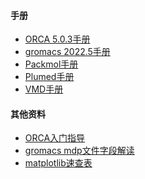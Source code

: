#### 手册

<ul>
    <li><a href='../file/orca manual 5.0.3.pdf' target='_blank'>ORCA 5.0.3手册</a></li>
    <li><a href='../file/gmx-manual-2022.5.pdf' target='_blank'>gromacs 2022.5手册</a></li>
    <li><a href='../file/Packmol user guide.pdf' target='_blank'>Packmol手册</a></li>
    <li><a href='../file/plumed-manual.pdf' target='_blank'>Plumed手册</a></li>
    <li><a href='../file/VMD User’s Guide 1.9.3.pdf' target='_blank'>VMD手册</a></li>
</ul>

#### 其他资料

<ul>
    <li><a href='../file/ORCA-JumpStartGuide_4.1.pdf' target='_blank'>ORCA入门指导</a></li>
    <li><a href='../file/gmx2018.4_mdp.pdf' target='_blank'>gromacs mdp文件字段解读</a></li>
    <li><a href='../file/matplotlib_Cheatsheets.pdf' target='_blank'>matplotlib速查表</a></li>
</ul>
